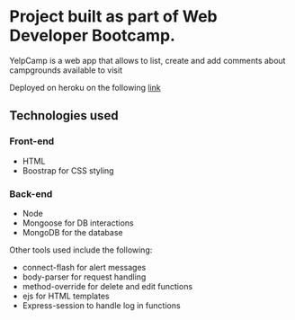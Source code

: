 <h1> Project built as part of Web Developer Bootcamp. </h1>


<p> YelpCamp is a web app that allows to list, create and add comments about campgrounds available to visit </p>
<p>Deployed on heroku on the following <a href="https://young-dusk-84196.herokuapp.com/">link</a> </p>

<h2> Technologies used </h2>

<h3> Front-end </h3>

<ul>
  <li> 
    HTML
  </li>
  <li>
    Boostrap for CSS styling
  </li>
</ul>

<h3> Back-end </h3>

<ul>
  <li> 
    Node
  </li>
  <li>
    Mongoose for DB interactions
  </li>
  <li>
    MongoDB for the database
  </li>
</ul>

<p>Other tools used include the following: </p>

<ul>
  <li> 
    connect-flash for alert messages
  </li>
  <li>
    body-parser for request handling
  </li>
  <li>
    method-override for delete and edit functions
  </li>
  <li>
    ejs for HTML templates
  </li>
  <li>
    Express-session to handle log in functions
  </li>
</ul>
